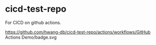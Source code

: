 # cicd-test-repo
For CICD on github actions. 

https://github.com/hwang-db/cicd-test-repo/actions/workflows/GitHub Actions Demo/badge.svg
